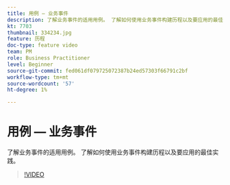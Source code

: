```yaml
---
title: 用例 — 业务事件
description: 了解业务事件的适用用例。 了解如何使用业务事件构建历程以及要应用的最佳实践。
kt: 7703
thumbnail: 334234.jpg
feature: 历程
doc-type: feature video
team: PM
role: Business Practitioner
level: Beginner
source-git-commit: fed061df079725072387b24ed57303f66791c2bf
workflow-type: tm+mt
source-wordcount: '57'
ht-degree: 1%

---
```



# 用例 — 业务事件

了解业务事件的适用用例。 了解如何使用业务事件构建历程以及要应用的最佳实践。

>[!VIDEO](https://video.tv.adobe.com/v/334234?quality=12)
